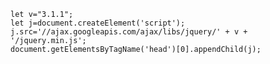     let v="3.1.1";
    let j=document.createElement('script');
    j.src='//ajax.googleapis.com/ajax/libs/jquery/' + v + '/jquery.min.js';
    document.getElementsByTagName('head')[0].appendChild(j);

